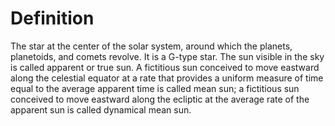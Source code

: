 # Definition

The star at the center of the solar system, around which the planets,
planetoids, and comets revolve. It is a G-type star. The sun visible in
the sky is called apparent or true sun. A fictitious sun conceived to
move eastward along the celestial equator at a rate that provides a
uniform measure of time equal to the average apparent time is called
mean sun; a fictitious sun conceived to move eastward along the ecliptic
at the average rate of the apparent sun is called dynamical mean sun.
